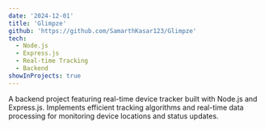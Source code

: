 ```yaml
---
date: '2024-12-01'
title: 'Glimpze'
github: 'https://github.com/SamarthKasar123/Glimpze'
tech:
  - Node.js
  - Express.js
  - Real-time Tracking
  - Backend
showInProjects: true
---
```


A backend project featuring real-time device tracker built with Node.js and Express.js. Implements efficient tracking algorithms and real-time data processing for monitoring device locations and status updates.
